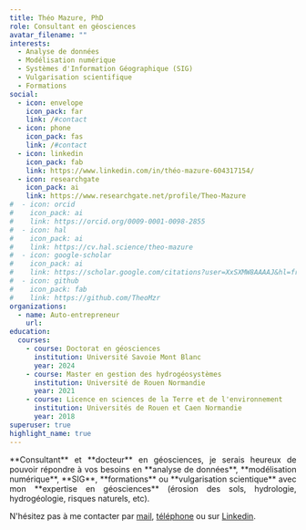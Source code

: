 ```yaml
---
title: Théo Mazure, PhD
role: Consultant en géosciences
avatar_filename: ""
interests:
  - Analyse de données
  - Modélisation numérique
  - Systèmes d'Information Géographique (SIG)
  - Vulgarisation scientifique
  - Formations
social:
  - icon: envelope
    icon_pack: far
    link: /#contact
  - icon: phone
    icon_pack: fas
    link: /#contact
  - icon: linkedin
    icon_pack: fab
    link: https://www.linkedin.com/in/théo-mazure-604317154/
  - icon: researchgate
    icon_pack: ai
    link: https://www.researchgate.net/profile/Theo-Mazure
#  - icon: orcid
#    icon_pack: ai
#    link: https://orcid.org/0009-0001-0098-2855
#  - icon: hal
#    icon_pack: ai
#    link: https://cv.hal.science/theo-mazure
#  - icon: google-scholar
#    icon_pack: ai
#    link: https://scholar.google.com/citations?user=XxSXMW8AAAAJ&hl=fr
#  - icon: github
#    icon_pack: fab
#    link: https://github.com/TheoMzr
organizations:
  - name: Auto-entrepreneur
    url:
education:
  courses:
    - course: Doctorat en géosciences
      institution: Université Savoie Mont Blanc
      year: 2024
    - course: Master en gestion des hydrogéosystèmes
      institution: Université de Rouen Normandie
      year: 2021
    - course: Licence en sciences de la Terre et de l'environnement
      institution: Universités de Rouen et Caen Normandie
      year: 2018
superuser: true
highlight_name: true
---
```

<p style="text-align:justify">
**Consultant** et **docteur** en géosciences, je serais heureux de pouvoir répondre à vos besoins en **analyse de données**, **modélisation numérique**, **SIG**, **formations** ou **vulgarisation scientique** avec mon **expertise en géosciences** (érosion des sols, hydrologie, hydrogéologie, risques naturels, etc).
</p>

N'hésitez pas à me contacter par [mail](/#contact), [téléphone](/#contact) ou sur [Linkedin](https://www.linkedin.com/in/th%C3%A9o-mzr-604317154/).
